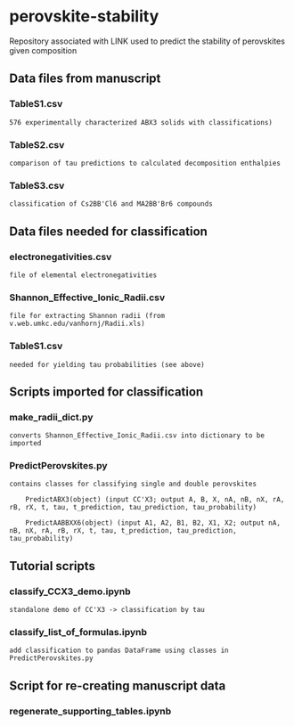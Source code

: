 # perovskite-stability

Repository associated with LINK used to predict the stability of perovskites given composition


## Data files from manuscript

  ### TableS1.csv 
    
    576 experimentally characterized ABX3 solids with classifications)

  ### TableS2.csv

    comparison of tau predictions to calculated decomposition enthalpies
  
  ### TableS3.csv

    classification of Cs2BB'Cl6 and MA2BB'Br6 compounds

  
## Data files needed for classification
    
  ### electronegativities.csv

    file of elemental electronegativities

    
  ### Shannon_Effective_Ionic_Radii.csv

    file for extracting Shannon radii (from v.web.umkc.edu/vanhornj/Radii.xls)

    
  ### TableS1.csv

    needed for yielding tau probabilities (see above)


## Scripts imported for classification

  ### make_radii_dict.py
    converts Shannon_Effective_Ionic_Radii.csv into dictionary to be imported
  
  ### PredictPerovskites.py
    contains classes for classifying single and double perovskites
  
        PredictABX3(object) (input CC'X3; output A, B, X, nA, nB, nX, rA, rB, rX, t, tau, t_prediction, tau_prediction, tau_probability)
  
        PredictAABBXX6(object) (input A1, A2, B1, B2, X1, X2; output nA, nB, nX, rA, rB, rX, t, tau, t_prediction, tau_prediction, tau_probability)
  
## Tutorial scripts

  ### classify_CCX3_demo.ipynb 
    
    standalone demo of CC'X3 -> classification by tau
    
  ### classify_list_of_formulas.ipynb
    
    add classification to pandas DataFrame using classes in PredictPerovskites.py
    
## Script for re-creating manuscript data

  ### regenerate_supporting_tables.ipynb
  
  

